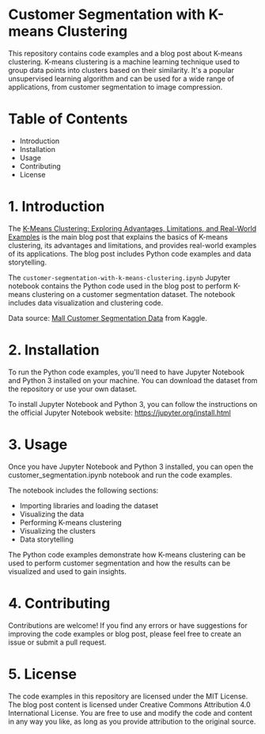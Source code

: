 # Customer Segmentation with K-means Clustering

This repository contains code examples and a blog post about K-means clustering. K-means clustering is a machine learning technique used to group data points into clusters based on their similarity. It's a popular unsupervised learning algorithm and can be used for a wide range of applications, from customer segmentation to image compression.

# Table of Contents
- Introduction
- Installation
- Usage
- Contributing
- License

# 1. Introduction
The [K-Means Clustering: Exploring Advantages, Limitations, and Real-World Examples](https://medium.com/@yennhi95zz/k-means-clustering-exploring-advantages-limitations-and-real-world-examples-ac8234a803c6) is the main blog post that explains the basics of K-means clustering, its advantages and limitations, and provides real-world examples of its applications. The blog post includes Python code examples and data storytelling.

The `customer-segmentation-with-k-means-clustering.ipynb` Jupyter notebook contains the Python code used in the blog post to perform K-means clustering on a customer segmentation dataset. The notebook includes data visualization and clustering code.

Data source: [Mall Customer Segmentation Data](https://www.kaggle.com/datasets/vjchoudhary7/customer-segmentation-tutorial-in-python) from Kaggle.

# 2. Installation
To run the Python code examples, you'll need to have Jupyter Notebook and Python 3 installed on your machine. You can download the dataset from the repository or use your own dataset.

To install Jupyter Notebook and Python 3, you can follow the instructions on the official Jupyter Notebook website: https://jupyter.org/install.html

# 3. Usage
Once you have Jupyter Notebook and Python 3 installed, you can open the customer_segmentation.ipynb notebook and run the code examples.

The notebook includes the following sections:

- Importing libraries and loading the dataset
- Visualizing the data
- Performing K-means clustering
- Visualizing the clusters
- Data storytelling

The Python code examples demonstrate how K-means clustering can be used to perform customer segmentation and how the results can be visualized and used to gain insights.

# 4. Contributing
Contributions are welcome! If you find any errors or have suggestions for improving the code examples or blog post, please feel free to create an issue or submit a pull request.

# 5. License
The code examples in this repository are licensed under the MIT License. The blog post content is licensed under Creative Commons Attribution 4.0 International License. You are free to use and modify the code and content in any way you like, as long as you provide attribution to the original source.
